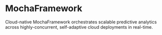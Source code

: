 # MochaFramework
Cloud-native MochaFramework orchestrates scalable predictive analytics across highly-concurrent, self-adaptive cloud deployments in real-time.
